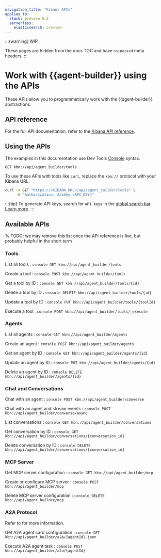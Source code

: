 ```yaml
---
navigation_title: "Kibana APIs"
applies_to:
  stack: preview 9.2
  serverless:
    elasticsearch: preview
---
```


:::{warning}
WIP

These pages are hidden from the docs TOC and have `noindexed` meta headers.
:::

# Work with {{agent-builder}} using the APIs

These APIs allow you to programmatically work with the {{agent-builder}} abstractions.

## API reference

For the full API documentation, refer to the [Kibana API reference](https://www.elastic.co/docs/api/doc/kibana/).

## Using the APIs

The examples in this documentation use Dev Tools [Console](/explore-analyze/query-filter/tools/console.md) syntax.
```console
GET kbn://api/agent_builder/tools
```

To use these APIs with tools like `curl`, replace the `kbn://` protocol with your Kibana URL.

 
```bash
curl -X GET "https://<KIBANA_URL>/api/agent_builder/tools" \
     -H "Authorization: ApiKey <API_KEY>"
```
:::{tip}
To generate API keys, search for `API keys` in the [global search bar](/explore-analyze/find-and-organize/find-apps-and-objects.md).
[Learn more](https://www.elastic.co/docs/solutions/search/search-connection-details).
:::

## Available APIs
% TODO: we may remove this list once the API reference is live, but probably helpful in the short term

### Tools

List all tools
:   ```console
    GET kbn://api/agent_builder/tools
    ```

Create a tool
:   ```console
    POST kbn://api/agent_builder/tools
    ```

Get a tool by ID
:   ```console
    GET kbn://api/agent_builder/tools/{id}
    ```

Delete a tool by ID
:   ```console
    DELETE kbn://api/agent_builder/tools/{id}
    ```

Update a tool by ID
:   ```console
    PUT kbn://api/agent_builder/tools/{toolId}
    ```

Execute a tool
:   ```console
    POST kbn://api/agent_builder/tools/_execute
    ```

### Agents

List all agents
:   ```console
    GET kbn://api/agent_builder/agents
    ```

Create an agent
:   ```console
    POST kbn://api/agent_builder/agents
    ```

Get an agent by ID
:   ```console
    GET kbn://api/agent_builder/agents/{id}
    ```

Update an agent by ID
:   ```console
    PUT kbn://api/agent_builder/agents/{id}
    ```

Delete an agent by ID
:   ```console
    DELETE kbn://api/agent_builder/agents/{id}
    ```

### Chat and Conversations

Chat with an agent
:   ```console
    POST kbn://api/agent_builder/converse
    ```

Chat with an agent and stream events
:   ```console
    POST kbn://api/agent_builder/converse/async
    ```

List conversations
:   ```console
    GET kbn://api/agent_builder/conversations
    ```

Get conversation by ID
:   ```console
    GET kbn://api/agent_builder/conversations/{conversation_id}
    ```

Delete conversation by ID
:   ```console
    DELETE kbn://api/agent_builder/conversations/{conversation_id}
    ```

### MCP Server

Get MCP server configuration
:   ```console
    GET kbn://api/agent_builder/mcp
    ```

Create or configure MCP server
:   ```console
    POST kbn://api/agent_builder/mcp
    ```

Delete MCP server configuration
:   ```console
    DELETE kbn://api/agent_builder/mcp
    ```

### A2A Protocol

Refer to [](a2a-server.md) for more information.

Get A2A agent card configuration
:   ```console
    GET kbn://api/agent_builder/a2a/{agentId}.json
    ```

Execute A2A agent task
:   ```console
    POST kbn://api/agent_builder/a2a/{agentId}
    ```

